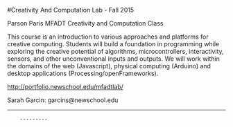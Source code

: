 #Creativity And Computation Lab - Fall 2015

Parson Paris MFADT Creativity and Computation Class

This course is an introduction to various approaches and platforms for creative computing. Students will build a foundation in programming while exploring the creative potential of algorithms, microcontrollers, interactivity, sensors, and other unconventional inputs and outputs. We will work within the domains of the web (Javascript), physical computing (Arduino) and desktop applications (Processing/openFrameworks).

<http://portfolio.newschool.edu/mfadtlab/>

Sarah Garcin: garcins@​newschool.edu

------				-------
		---------